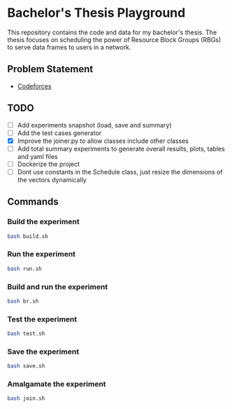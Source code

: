 # Bachelor's Thesis Playground

This repository contains the code and data for my bachelor's thesis. The thesis focuses on scheduling the power of Resource Block Groups (RBGs) to serve data frames to users in a network.

## Problem Statement

-   [Codeforces](https://codeforces.com/contest/1885/problem/A)

## TODO

-   [ ] Add experiments snapshot (load, save and summary)
-   [ ] Add the test cases generator
-   [x] Improve the joiner.py to allow classes include other classes
-   [ ] Add total summary experiments to generate overall results, plots, tables and yaml files
-   [ ] Dockerize the project
-   [ ] Dont use constants in the Schedule class, just resize the dimensions of the vectors dynamically

## Commands

### Build the experiment

```bash
bash build.sh
```

### Run the experiment

```bash
bash run.sh
```

### Build and run the experiment

```bash
bash br.sh
```

### Test the experiment

```bash
bash test.sh
```

### Save the experiment

```bash
bash save.sh
```

### Amalgamate the experiment

```bash
bash join.sh
```
